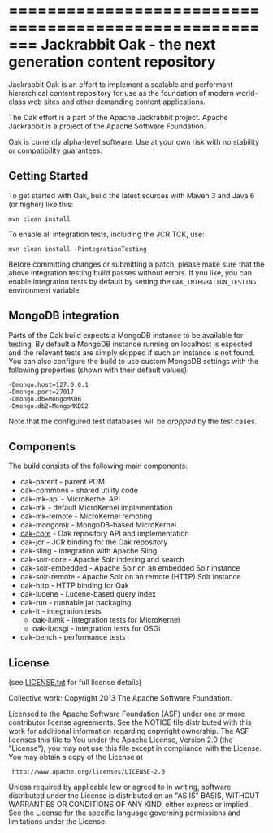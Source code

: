 =======================================================
Jackrabbit Oak - the next generation content repository
=======================================================

Jackrabbit Oak is an effort to implement a scalable and performant
hierarchical content repository for use as the foundation of modern
world-class web sites and other demanding content applications.

The Oak effort is a part of the Apache Jackrabbit project.
Apache Jackrabbit is a project of the Apache Software Foundation.

Oak is currently alpha-level software. Use at your own risk with no
stability or compatibility guarantees.

Getting Started
---------------

To get started with Oak, build the latest sources with
Maven 3 and Java 6 (or higher) like this:

    mvn clean install

To enable all integration tests, including the JCR TCK, use:

    mvn clean install -PintegrationTesting

Before committing changes or submitting a patch, please make sure that
the above integration testing build passes without errors. If you like,
you can enable integration tests by default by setting the
`OAK_INTEGRATION_TESTING` environment variable.

MongoDB integration
-------------------

Parts of the Oak build expects a MongoDB instance to be available for
testing. By default a MongoDB instance running on localhost is expected,
and the relevant tests are simply skipped if such an instance is not found.
You can also configure the build to use custom MongoDB settings with the
following properties (shown with their default values):

    -Dmongo.host=127.0.0.1
    -Dmongo.port=27017
    -Dmongo.db=MongoMKDB
    -Dmongo.db2=MongoMKDB2

Note that the configured test databases will be *dropped* by the test cases.

Components
----------

The build consists of the following main components:

  - oak-parent        - parent POM
  - oak-commons       - shared utility code
  - oak-mk-api        - MicroKernel API
  - oak-mk            - default MicroKernel implementation
  - oak-mk-remote     - MicroKernel remoting
  - oak-mongomk       - MongoDB-based MicroKernel
  - [oak-core][1]     - Oak repository API and implementation
  - oak-jcr           - JCR binding for the Oak repository
  - oak-sling         - integration with Apache Sling
  - oak-solr-core     - Apache Solr indexing and search
  - oak-solr-embedded - Apache Solr on an embedded Solr instance
  - oak-solr-remote   - Apache Solr on an remote (HTTP) Solr instance
  - oak-http          - HTTP binding for Oak
  - oak-lucene        - Lucene-based query index
  - oak-run           - runnable jar packaging
  - oak-it            - integration tests
    - oak-it/mk       - integration tests for MicroKernel
    - oak-it/osgi     - integration tests for OSGi
  - oak-bench         - performance tests

  [1]: oak-core/README.md

License
-------

(see [LICENSE.txt](LICENSE.txt) for full license details)

Collective work: Copyright 2013 The Apache Software Foundation.

Licensed to the Apache Software Foundation (ASF) under one or more
contributor license agreements.  See the NOTICE file distributed with
this work for additional information regarding copyright ownership.
The ASF licenses this file to You under the Apache License, Version 2.0
(the "License"); you may not use this file except in compliance with
the License.  You may obtain a copy of the License at

     http://www.apache.org/licenses/LICENSE-2.0

Unless required by applicable law or agreed to in writing, software
distributed under the License is distributed on an "AS IS" BASIS,
WITHOUT WARRANTIES OR CONDITIONS OF ANY KIND, either express or implied.
See the License for the specific language governing permissions and
limitations under the License.

